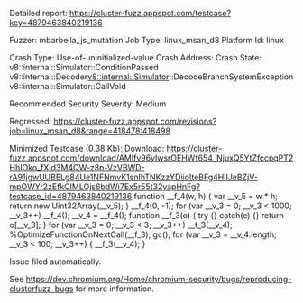 Detailed report: https://cluster-fuzz.appspot.com/testcase?key=4879463840219136

Fuzzer: mbarbella_js_mutation
Job Type: linux_msan_d8
Platform Id: linux

Crash Type: Use-of-uninitialized-value
Crash Address: 
Crash State:
  v8::internal::Simulator::ConditionPassed
  v8::internal::Decoder<v8::internal::Simulator>::DecodeBranchSystemException
  v8::internal::Simulator::CallVoid
  
Recommended Security Severity: Medium

Regressed: https://cluster-fuzz.appspot.com/revisions?job=linux_msan_d8&range=418478:418498

Minimized Testcase (0.38 Kb):
Download: https://cluster-fuzz.appspot.com/download/AMIfv96ylwsrOEHWf654_NjuxQ5YtZfccpqPT2HhIOko_fXId3M4QW-z8p-VzVBWD-rA91jgwUUBELg84Ue1NFNmvK1snIhTNKzzYDiioIteBFg4HlIJeBZjV-mpOWYr2zEfkCIMLOjs6bdWi7Ex5r55t32yapHnFg?testcase_id=4879463840219136
function __f_4(w, h) {
  var __v_5 = w * h;
  return new Uint32Array(__v_5);
}
  __f_4(0, -1);
for (var __v_3 = 0; __v_3 < 1000; __v_3++) __f_4();
__v_4 = __f_4();
function __f_3(o) {
  try {} catch(e) {}
  return o[__v_3];
}
for (var __v_3 = 0; __v_3 < 3; __v_3++) __f_3(__v_4);
%OptimizeFunctionOnNextCall(__f_3);
gc();
for (var __v_3 = __v_4.length; __v_3 < 100; __v_3++) {
 __f_3(__v_4);
}


Issue filed automatically.

See https://dev.chromium.org/Home/chromium-security/bugs/reproducing-clusterfuzz-bugs for more information.